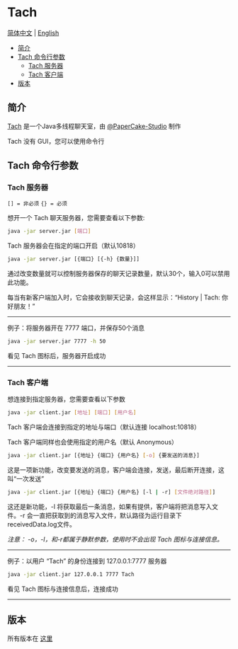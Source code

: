 # Tach

[简体中文](https://github.com/BlueStarrySky1/Tach/blob/main/README_zh.md) | [English](https://github.com/BlueStarrySky1/Tach/blob/main/README.md)

- [简介](#简介)
- [Tach 命令行参数](#tach-命令行参数)
  - [Tach 服务器](#tach-服务器)
  - [Tach 客户端](#tach-客户端)
- [版本](#版本)

## 简介
[Tach](https://github.com/BlueStarrySky1/Tach) 是一个Java多线程聊天室，由 [@PaperCake-Studio](https://github.com/PaperCake-Studio) 制作

Tach 没有 GUI，您可以使用命令行

## Tach 命令行参数
### Tach 服务器
`[] = 非必须`
`{} = 必须`

想开一个 Tach 聊天服务器，您需要查看以下参数:

```bash
java -jar server.jar [端口]
```

Tach 服务器会在指定的端口开启（默认10818）

```bash
java -jar server.jar [{端口} [{-h} {数量}]]
```

通过改变数量就可以控制服务器保存的聊天记录数量，默认30个，输入0可以禁用此功能。

每当有新客户端加入时，它会接收到聊天记录，会这样显示：“History | Tach: 你好朋友！”

___

例子：将服务器开在 7777 端口，并保存50个消息

```bash
java -jar server.jar 7777 -h 50
```

看见 Tach 图标后，服务器开启成功

___

### Tach 客户端
想连接到指定服务器，您需要查看以下参数

```bash
java -jar client.jar [地址] [端口] [用户名]
```

Tach 客户端会连接到指定的地址与端口（默认连接 localhost:10818）

Tach 客户端同样也会使用指定的用户名（默认 Anonymous）

```bash
java -jar client.jar [{地址} {端口} {用户名} [-o] {要发送的消息}]
```

这是一项新功能，改变要发送的消息，客户端会连接，发送，最后断开连接，这叫“一次发送”

```bash
java -jar client.jar [{地址} {端口} {用户名} [-l | -r] [文件绝对路径]]
```

这还是新功能，-l 将获取最后一条消息，如果有提供，客户端将把消息写入文件。-r 会一直把获取到的消息写入文件，默认路径为运行目录下receivedData.log文件。

*注意： -o，-l，和-r都属于静默参数，使用时不会出现 Tach 图标与连接信息。*

___

例子：以用户 “Tach” 的身份连接到 127.0.0.1:7777 服务器

```bash
java -jar client.jar 127.0.0.1 7777 Tach
```

看见 Tach 图标与连接信息后，连接成功

___

## 版本
所有版本在 [这里](https://github.com/BlueStarrySky1/Tach/releases)
